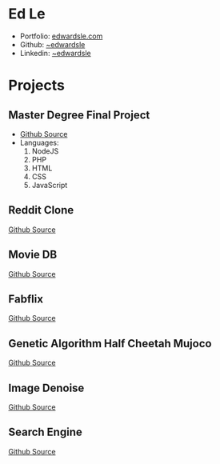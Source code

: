 # Ed Le
- Portfolio: [edwardsle.com](https://edwardsle.com)
- Github: [~edwardsle](https://edwardsle.github.io)
- Linkedin: [~edwardsle](https://linkedin.com/in/edwardsle)

# Projects
## Master Degree Final Project
- [Github Source](https://github.com/edwardsle/IVR-for-Pizzerias)
- Languages:
  1. NodeJS
  2. PHP
  3. HTML
  4. CSS
  5. JavaScript 
## Reddit Clone
[Github Source](https://github.com/edwardsle/reddit)
## Movie DB
[Github Source](https://github.com/edwardsle/moviedb)
## Fabflix
[Github Source](https://github.com/edwardsle/Fabflix)
## Genetic Algorithm Half Cheetah Mujoco
[Github Source](https://github.com/edwardsle/Genetic-Algorithm)
## Image Denoise
[Github Source](https://github.com/edwardsle/imagedenoise)
## Search Engine
[Github Source](https://github.com/edwardsle/Search-Engine)
